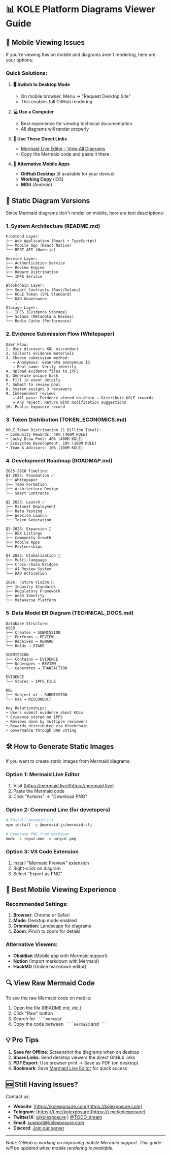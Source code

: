 # 📊 KOLE Platform Diagrams Viewer Guide

## 🚨 Mobile Viewing Issues

If you're viewing this on mobile and diagrams aren't rendering, here are your options:

### Quick Solutions:

1. **🖥️ Switch to Desktop Mode**
   - On mobile browser: Menu → "Request Desktop Site"
   - This enables full GitHub rendering

2. **💻 Use a Computer**
   - Best experience for viewing technical documentation
   - All diagrams will render properly

3. **🔗 Use These Direct Links**
   - [Mermaid Live Editor - View All Diagrams](https://mermaid.live)
   - Copy the Mermaid code and paste it there

4. **📱 Alternative Mobile Apps**
   - **GitHub Desktop** (if available for your device)
   - **Working Copy** (iOS)
   - **MGit** (Android)

## 📸 Static Diagram Versions

Since Mermaid diagrams don't render on mobile, here are text descriptions:

### 1. System Architecture (README.md)
```
Frontend Layer:
├── Web Application (React + TypeScript)
├── Mobile App (React Native)
└── REST API (Node.js)
    ↓
Service Layer:
├── Authentication Service
├── Review Engine
├── Reward Distribution
└── IPFS Service
    ↓
Blockchain Layer:
├── Smart Contracts (Rust/Solana)
├── KOLE Token (SPL Standard)
└── DAO Governance
    ↓
Storage Layer:
├── IPFS (Evidence Storage)
├── Solana (Metadata & Hashes)
└── Redis Cache (Performance)
```

### 2. Evidence Submission Flow (Whitepaper)
```
User Flow:
1. User discovers KOL misconduct
2. Collects evidence materials
3. Choose submission method:
   → Anonymous: Generate anonymous ID
   → Real-name: Verify identity
4. Upload evidence files to IPFS
5. Generate unique hash
6. Fill in event details
7. Submit to review pool
8. System assigns 3 reviewers
9. Independent review:
   → All pass: Evidence stored on-chain → Distribute KOLE rewards
   → Any reject: Return with modification suggestions
10. Public exposure record
```

### 3. Token Distribution (TOKEN_ECONOMICS.md)
```
KOLE Token Distribution (1 Billion Total):
• Community Rewards: 40% (400M KOLE)
• Lucky Draw Pool: 40% (400M KOLE)
• Ecosystem Development: 10% (100M KOLE)
• Team & Advisors: 10% (100M KOLE)
```

### 4. Development Roadmap (ROADMAP.md)
```
2025-2026 Timeline:
Q1 2025: Foundation ✅
├── Whitepaper
├── Team Formation
├── Architecture Design
└── Smart Contracts

Q2 2025: Launch ✅
├── Mainnet Deployment
├── Beta Testing
├── Website Launch
└── Token Generation

Q3 2025: Expansion 🚀
├── DEX Listings
├── Community Growth
├── Mobile Apps
└── Partnerships

Q4 2025: Globalization 📅
├── Multi-language
├── Cross-chain Bridges
├── AI Review System
└── DAO Activation

2026: Future Vision 🔮
├── Industry Standards
├── Regulatory Framework
├── Web3 Identity
└── Metaverse Platform
```

### 5. Data Model ER Diagram (TECHNICAL_DOCS.md)
```
Database Structure:
USER
├── Creates → SUBMISSION
├── Performs → REVIEW
├── Receives → REWARD
└── Holds → STAKE

SUBMISSION
├── Contains → EVIDENCE
├── Undergoes → REVIEW
└── Generates → TRANSACTION

EVIDENCE
└── Stores → IPFS_FILE

KOL
├── Subject of → SUBMISSION
└── Has → MISCONDUCT

Key Relationships:
• Users submit evidence about KOLs
• Evidence stored on IPFS
• Reviews done by multiple reviewers
• Rewards distributed via blockchain
• Governance through DAO voting
```

## 🛠️ How to Generate Static Images

If you want to create static images from Mermaid diagrams:

### Option 1: Mermaid Live Editor
1. Visit [https://mermaid.live](https://mermaid.live)
2. Paste the Mermaid code
3. Click "Actions" → "Download PNG"

### Option 2: Command Line (for developers)
```bash
# Install mermaid-cli
npm install -g @mermaid-js/mermaid-cli

# Generate PNG from markdown
mmdc -i input.mmd -o output.png
```

### Option 3: VS Code Extension
1. Install "Mermaid Preview" extension
2. Right-click on diagram
3. Select "Export as PNG"

## 📲 Best Mobile Viewing Experience

### Recommended Settings:
1. **Browser**: Chrome or Safari
2. **Mode**: Desktop mode enabled
3. **Orientation**: Landscape for diagrams
4. **Zoom**: Pinch to zoom for details

### Alternative Viewers:
- **Obsidian** (Mobile app with Mermaid support)
- **Notion** (Import markdown with Mermaid)
- **HackMD** (Online markdown editor)

## 🔍 View Raw Mermaid Code

To see the raw Mermaid code on mobile:
1. Open the file (README.md, etc.)
2. Click "Raw" button
3. Search for ` ```mermaid`
4. Copy the code between ` ```mermaid` and ` ``` `

## 💡 Pro Tips

1. **Save for Offline**: Screenshot the diagrams when on desktop
2. **Share Links**: Send desktop viewers the direct GitHub links
3. **PDF Export**: Use browser print → Save as PDF (on desktop)
4. **Bookmark**: Save [Mermaid Live Editor](https://mermaid.live) for quick access

## 🆘 Still Having Issues?

Contact us:
- **Website**: [https://kolexposure.com](https://kolexposure.com)
- **Telegram**: [https://t.me/kolexposure](https://t.me/kolexposure)
- **Twitter/X**: [@kolexposure](https://x.com/kolexposure) | [@TODO_dream](https://x.com/TODO_dream)
- **Email**: support@kolexposure.com
- **Discord**: [Join our server](https://discord.com/invite/sZf44CseTf)

---

*Note: GitHub is working on improving mobile Mermaid support. This guide will be updated when mobile rendering is available.*